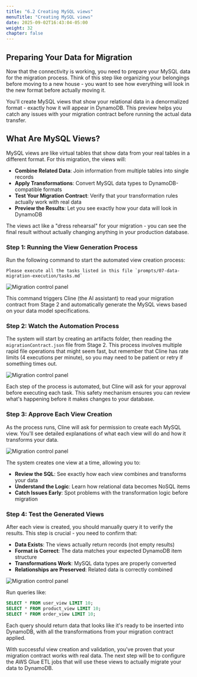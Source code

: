 ```yaml
---
title: "6.2 Creating MySQL views"
menuTitle: "Creating MySQL views"
date: 2025-09-02T16:43:04-05:00
weight: 32
chapter: false
---
```


## Preparing Your Data for Migration

Now that the connectivity is working, you need to prepare your MySQL data for the migration process. Think of this step like organizing your belongings before moving to a new house - you want to see how everything will look in the new format before actually moving it.

You'll create MySQL views that show your relational data in a denormalized format - exactly how it will appear in DynamoDB. This preview helps you catch any issues with your migration contract before running the actual data transfer.

## What Are MySQL Views?

MySQL views are like virtual tables that show data from your real tables in a different format. For this migration, the views will:

- **Combine Related Data**: Join information from multiple tables into single records
- **Apply Transformations**: Convert MySQL data types to DynamoDB-compatible formats
- **Test Your Migration Contract**: Verify that your transformation rules actually work with real data
- **Preview the Results**: Let you see exactly how your data will look in DynamoDB

The views act like a "dress rehearsal" for your migration - you can see the final result without actually changing anything in your production database.

### Step 1: Running the View Generation Process

Run the following command to start the automated view creation process:

```shell
Please execute all the tasks listed in this file `prompts/07-data-migration-execution/tasks.md`
```

![Migration control panel](/static/images/modernizr/6/stage06-07.png)

This command triggers Cline (the AI assistant) to read your migration contract from Stage 2 and automatically generate the MySQL views based on your data model specifications.

### Step 2: Watch the Automation Process

The system will start by creating an artifacts folder, then reading the `migrationContract.json` file from Stage 2. This process involves multiple rapid file operations that might seem fast, but remember that Cline has rate limits (4 executions per minute), so you may need to be patient or retry if something times out.

![Migration control panel](/static/images/modernizr/6/stage06-08.png)

Each step of the process is automated, but Cline will ask for your approval before executing each task. This safety mechanism ensures you can review what's happening before it makes changes to your database.

### Step 3: Approve Each View Creation

As the process runs, Cline will ask for permission to create each MySQL view. You'll see detailed explanations of what each view will do and how it transforms your data.

![Migration control panel](/static/images/modernizr/6/stage06-09.png)

The system creates one view at a time, allowing you to:
- **Review the SQL**: See exactly how each view combines and transforms your data
- **Understand the Logic**: Learn how relational data becomes NoSQL items
- **Catch Issues Early**: Spot problems with the transformation logic before migration

### Step 4: Test the Generated Views

After each view is created, you should manually query it to verify the results. This step is crucial - you need to confirm that:

- **Data Exists**: The views actually return records (not empty results)
- **Format is Correct**: The data matches your expected DynamoDB item structure  
- **Transformations Work**: MySQL data types are properly converted
- **Relationships are Preserved**: Related data is correctly combined

![Migration control panel](/static/images/modernizr/6/stage06-10.png)

Run queries like:
```sql
SELECT * FROM user_view LIMIT 10;
SELECT * FROM product_view LIMIT 10;
SELECT * FROM order_view LIMIT 10;
```

Each query should return data that looks like it's ready to be inserted into DynamoDB, with all the transformations from your migration contract applied.

With successful view creation and validation, you've proven that your migration contract works with real data. The next step will be to configure the AWS Glue ETL jobs that will use these views to actually migrate your data to DynamoDB.
